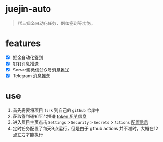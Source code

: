 # juejin-auto
> 稀土掘金自动化任务，例如签到等功能。

# features

- [x] 掘金自动化签到
- [x] 钉钉消息推送
- [x] Server酱微信公众号消息推送
- [x] Telegram 消息推送

# use
1. 首先需要将项目 `fork` 到自己的 `github` 仓库中
2. 获取签到通知平台推送 [token 相关信息](https://github.com/top-zhang/juejin-auto/wiki/获取推送token相关信息)
3. 进入项目主页点击 `Settings` > `Security` > `Secrets` > `Actions`  [配置信息](https://github.com/top-zhang/juejin-auto/wiki/配置)
3. 定时任务配置了每天9点运行，但是由于 github actions 并不准时，大概在12点左右才能执行

    
     
